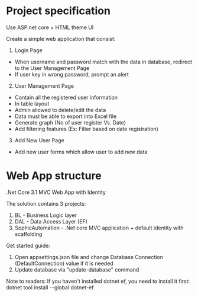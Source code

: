 # Project specification
Use ASP.net core + HTML theme UI

Create a simple web application that consist:

1)  Login Page
- When username and password match with the data in database, redirect to the User Management Page
- If user key in wrong password, prompt an alert

2)  User Management Page
- Contain all the registered user information
- In table layout
- Admin allowed to delete/edit the data
- Data must be able to export into Excel file
- Generate graph (No of user register Vs. Date)
- Add filtering features (Ex: Filter based on date registration)

3)  Add New User Page
- Add new user forms which allow user to add new data

# Web App structure
.Net Core 3.1 MVC Web App with Identity

The solution contains 3 projects:
1) BL - Business Logic layer
2) DAL - Data Access Layer (EF)
3) SophicAutomation - .Net core MVC application + default identity with scaffolding

Get started guide:
1) Open appsettings.json file and change Database Connection (DefaultConnection) value if it is needed
2) Update database via "update-database" command 

Note to readers: If you haven't installed dotnet ef, you need to install it first: dotnet tool install --global dotnet-ef
